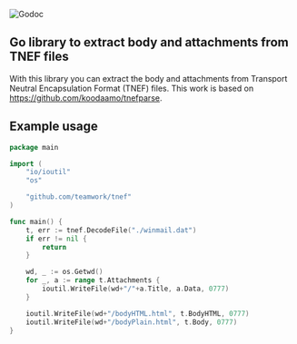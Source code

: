 ![Godoc](https://camo.githubusercontent.com/a7c641a533908ef24c4e42195fa72c6fcd2ae1f0/68747470733a2f2f676f646f632e6f72672f6769746875622e636f6d2f507565726b69746f42696f2f676f71756572793f7374617475732e706e67)
## Go library to extract body and attachments from TNEF files
With this library you can extract the body and attachments from Transport Neutral Encapsulation Format (TNEF) files. This work is based on https://github.com/koodaamo/tnefparse.

## Example usage
```go
package main

import (
	"io/ioutil"
	"os"

	"github.com/teamwork/tnef"
)

func main() {
	t, err := tnef.DecodeFile("./winmail.dat")
	if err != nil {
		return
	}

	wd, _ := os.Getwd()
	for _, a := range t.Attachments {
		ioutil.WriteFile(wd+"/"+a.Title, a.Data, 0777)
	}

	ioutil.WriteFile(wd+"/bodyHTML.html", t.BodyHTML, 0777)
	ioutil.WriteFile(wd+"/bodyPlain.html", t.Body, 0777)
}

```
